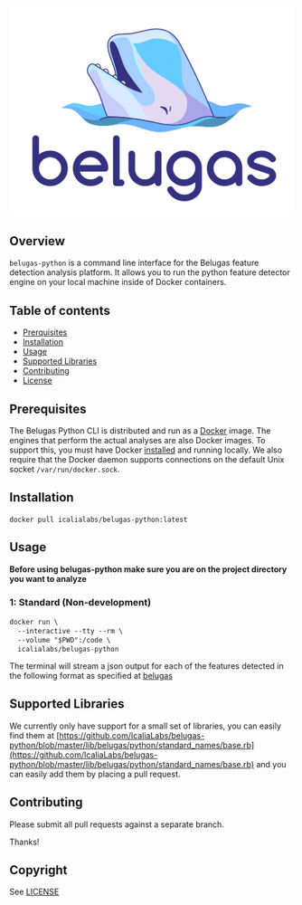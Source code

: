 ![belugas.png](belugas.png)

## Overview

`belugas-python` is a command line interface for the Belugas feature detection analysis
platform. It allows you to run the python feature detector engine on your local machine inside of Docker containers.

## Table of contents

- [Prerquisites](#prerequisites)
- [Installation](#installation)
- [Usage](#usage)
- [Supported Libraries](#supported-libraries)
- [Contributing](#contributing)
- [License](#license)


## Prerequisites

The Belugas Python CLI is distributed and run as a [Docker](https://www.docker.com) image. The engines that perform the actual analyses are also Docker images. To support this, you must have Docker [installed](https://docs.docker.com/engine/installation/) and running locally. We also require that the Docker daemon supports connections on the default Unix socket `/var/run/docker.sock`.

## Installation

```console
docker pull icalialabs/belugas-python:latest
```

## Usage

**Before using belugas-python make sure you are on the project directory you want to analyze**

### 1: Standard (Non-development)
```console
docker run \
  --interactive --tty --rm \
  --volume "$PWD":/code \
  icalialabs/belugas-python
```

The terminal will stream a json output for each of the features detected in the following format as specified at [belugas](https://github.com/IcaliaLabs/belugas/blob/master/documented-spec/spec/SPEC.md#features)

## Supported Libraries

We currently only have support for a small set of libraries, you can easily find them at [https://github.com/IcaliaLabs/belugas-python/blob/master/lib/belugas/python/standard_names/base.rb](https://github.com/IcaliaLabs/belugas-python/blob/master/lib/belugas/python/standard_names/base.rb) and you can easily add them by placing a pull request.

## Contributing

Please submit all pull requests against a separate branch.

Thanks!

## Copyright

See [LICENSE](LICENSE.txt)
